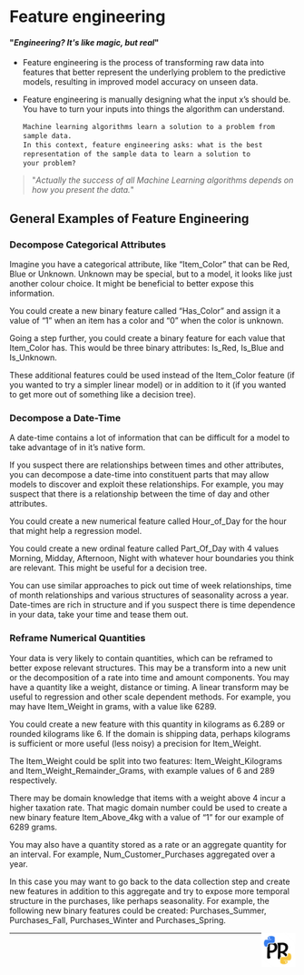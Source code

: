# Feature engineering
#### "_Engineering? It's like magic, but real_"

- Feature engineering is the process of transforming raw data into features that better represent the underlying problem to the predictive models, 
resulting in improved model accuracy on unseen data.
- Feature engineering is manually designing what the input x’s should be. You have to turn your inputs into things the algorithm can understand.

      Machine learning algorithms learn a solution to a problem from sample data.
      In this context, feature engineering asks: what is the best representation of the sample data to learn a solution to
      your problem?

> "_Actually the success of all Machine Learning algorithms depends on how you present the data._"


## General Examples of Feature Engineering
### Decompose Categorical Attributes
Imagine you have a categorical attribute, like “Item_Color” that can be Red, Blue or Unknown. Unknown may be special, but to a model, it looks like just another colour choice.
It might be beneficial to better expose this information.

You could create a new binary feature called “Has_Color” and assign it a value of “1” when an item has a color and “0” when the color is unknown.

Going a step further, you could create a binary feature for each value that Item_Color has. This would be three binary attributes: Is_Red, Is_Blue and Is_Unknown.

These additional features could be used instead of the Item_Color feature (if you wanted to try a simpler linear model) or in addition to it
(if you wanted to get more out of something like a decision tree).

### Decompose a Date-Time
A date-time contains a lot of information that can be difficult for a model to take advantage of in it’s native form.

If you suspect there are relationships between times and other attributes, you can decompose a date-time into constituent parts that may allow models to discover and exploit
these relationships. For example, you may suspect that there is a relationship between the time of day and other attributes.

You could create a new numerical feature called Hour_of_Day for the hour that might help a regression model.

You could create a new ordinal feature called Part_Of_Day with 4 values Morning, Midday, Afternoon, Night with whatever hour boundaries you think are relevant. 
This might be useful for a decision tree.

You can use similar approaches to pick out time of week relationships, time of month relationships and various structures of seasonality across a year.
Date-times are rich in structure and if you suspect there is time dependence in your data, take your time and tease them out.

### Reframe Numerical Quantities
Your data is very likely to contain quantities, which can be reframed to better expose relevant structures. 
This may be a transform into a new unit or the decomposition of a rate into time and amount components.
You may have a quantity like a weight, distance or timing. A linear transform may be useful to regression and other scale dependent methods.
For example, you may have Item_Weight in grams, with a value like 6289. 

You could create a new feature with this quantity in kilograms as 6.289 or rounded kilograms like 6. 
If the domain is shipping data, perhaps kilograms is sufficient or more useful (less noisy) a precision for Item_Weight.

The Item_Weight could be split into two features: Item_Weight_Kilograms and Item_Weight_Remainder_Grams, with example values of 6 and 289 respectively.

There may be domain knowledge that items with a weight above 4 incur a higher taxation rate.
That magic domain number could be used to create a new binary feature Item_Above_4kg with a value of “1” for our example of 6289 grams.

You may also have a quantity stored as a rate or an aggregate quantity for an interval. For example, Num_Customer_Purchases aggregated over a year.

In this case you may want to go back to the data collection step and create new features in addition to this aggregate and try to expose more 
temporal structure in the purchases, like perhaps seasonality. For example, the following new binary features could be created: Purchases_Summer, Purchases_Fall, 
Purchases_Winter and Purchases_Spring.




[<img align="right" width="60" height="60" src="https://github.com/pauloreis-ds/Paulo-Reis-Data-Science/blob/master/Paulo%20Reis/Pauloreis01.png">](https://github.com/pauloreis-ds)

---
